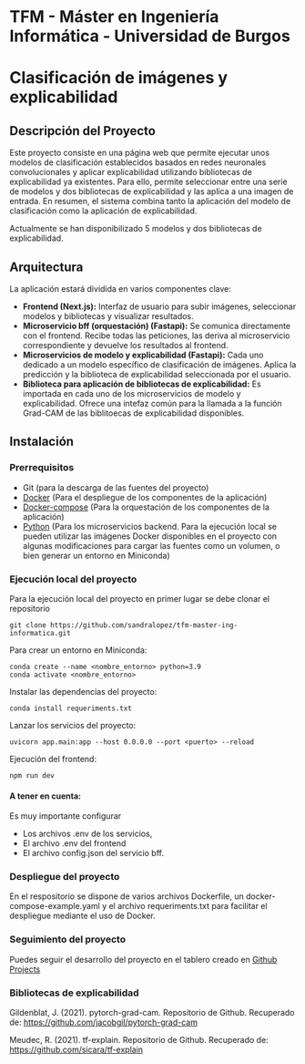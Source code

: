 # TFM - Máster en Ingeniería Informática - Universidad de Burgos

# Clasificación de imágenes y explicabilidad

## Descripción del Proyecto

Este proyecto consiste en una página web que permite ejecutar unos modelos de clasificación establecidos basados en redes neuronales convolucionales y aplicar explicabilidad utilizando bibliotecas de explicabilidad ya existentes. Para ello, permite seleccionar entre una serie de modelos y dos bibliotecas de explicabilidad y las aplica a una imagen de entrada. En resumen, el sistema combina tanto la aplicación del modelo de clasificación como la aplicación de explicabilidad. 

Actualmente se han disponibilizado 5 modelos y dos bibliotecas de explicabilidad. 

## Arquitectura

La aplicación estará dividida en varios componentes clave:
- **Frontend (Next.js):** Interfaz de usuario para subir imágenes, seleccionar modelos y bibliotecas y visualizar resultados.
- **Microservicio bff (orquestación) (Fastapi):**  Se comunica directamente con el frontend. Recibe todas las peticiones, las deriva al microservicio correspondiente y devuelve los resultados al frontend. 
- **Microservicios de modelo y explicabilidad (Fastapi):** Cada uno dedicado a un modelo específico de clasificación de imágenes. Aplica la predicción y la biblioteca de explicabilidad seleccionada por el usuario. 
- **Biblioteca para aplicación de bibliotecas de explicabilidad:** Es importada en cada uno de los microservicios de modelo y explicabilidad. Ofrece una intefaz común para la llamada a la función Grad-CAM de las biblitoecas de explicabilidad disponibles. 

## Instalación

### Prerrequisitos

- Git (para la descarga de las fuentes del proyecto)
- [Docker](https://www.docker.com/) (Para el despliegue de los componentes de la aplicación)
- [Docker-compose](https://docs.docker.com/compose/) (Para la orquestación de los componentes de la aplicación)
- [Python](https://www.python.org/) (Para los microservicios backend. Para la ejecución local se pueden utilizar las imágenes Docker disponibles en el proyecto con algunas modificaciones para cargar las fuentes como un volumen, o bien generar un entorno en Miniconda)

### Ejecución local del proyecto

Para la ejecución local del proyecto en primer lugar se debe clonar el repositorio
```
git clone https://github.com/sandralopez/tfm-master-ing-informatica.git
```

Para crear un entorno en Miniconda:
```
conda create --name <nombre_entorno> python=3.9
conda activate <nombre_entorno>
```

Instalar las dependencias del proyecto:
```
conda install requeriments.txt
```

Lanzar los servicios del proyecto: 
```
uvicorn app.main:app --host 0.0.0.0 --port <puerto> --reload
```

Ejecución del frontend: 
```
npm run dev
```

#### A tener en cuenta: 

Es muy importante configurar 
- Los archivos .env de los servicios, 
- El archivo .env del frontend
- El archivo config.json del servicio bff.

### Despliegue del proyecto

En el respositorio se dispone de varios archivos Dockerfile, un docker-compose-example.yaml y el archivo requeriments.txt para facilitar el despliegue mediante el uso de Docker.

### Seguimiento del proyecto

Puedes seguir el desarrollo del proyecto en el tablero creado en [Github Projects](https://github.com/users/sandralopez/projects/4) 

### Bibliotecas de explicabilidad

Gildenblat, J. (2021). pytorch-grad-cam. Repositorio de Github. Recuperado de: https://github.com/jacobgil/pytorch-grad-cam

Meudec, R. (2021). tf-explain. Repositorio de Github. Recuperado de:  https://github.com/sicara/tf-explain
